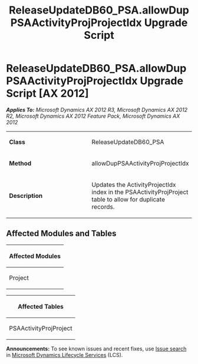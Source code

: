 ﻿---
title: ReleaseUpdateDB60_PSA.allowDupPSAActivityProjProjectIdx Upgrade Script
TOCTitle: ReleaseUpdateDB60_PSA.allowDupPSAActivityProjProjectIdx Upgrade Script
ms:assetid: 840e935d-cf8e-5030-c900-2dd69c766d93
ms:mtpsurl: https://msdn.microsoft.com/en-us/library/JJ686001(v=AX.60)
ms:contentKeyID: 49709452
ms.date: 05/18/2015
mtps_version: v=AX.60
---

# ReleaseUpdateDB60\_PSA.allowDupPSAActivityProjProjectIdx Upgrade Script [AX 2012]


_**Applies To:** Microsoft Dynamics AX 2012 R3, Microsoft Dynamics AX 2012 R2, Microsoft Dynamics AX 2012 Feature Pack, Microsoft Dynamics AX 2012_

<table>
<colgroup>
<col style="width: 50%" />
<col style="width: 50%" />
</colgroup>
<tbody>
<tr class="odd">
<td><p><strong>Class</strong></p></td>
<td><p>ReleaseUpdateDB60_PSA</p></td>
</tr>
<tr class="even">
<td><p><strong>Method</strong></p></td>
<td><p>allowDupPSAActivityProjProjectIdx</p></td>
</tr>
<tr class="odd">
<td><p><strong>Description</strong></p></td>
<td><p>Updates the ActivityProjectIdx index in the PSAActivityProjProject table to allow for duplicate records.</p></td>
</tr>
</tbody>
</table>


## Affected Modules and Tables

<table>
<colgroup>
<col style="width: 100%" />
</colgroup>
<thead>
<tr class="header">
<th><p>Affected Modules</p></th>
</tr>
</thead>
<tbody>
<tr class="odd">
<td><p>Project</p></td>
</tr>
</tbody>
</table>


<table>
<colgroup>
<col style="width: 100%" />
</colgroup>
<thead>
<tr class="header">
<th><p>Affected Tables</p></th>
</tr>
</thead>
<tbody>
<tr class="odd">
<td><p>PSAActivityProjProject</p></td>
</tr>
</tbody>
</table>

  
**Announcements:** To see known issues and recent fixes, use [Issue search](http://go.microsoft.com/fwlink/?linkid=389258) in [Microsoft Dynamics Lifecycle Services](http://go.microsoft.com/fwlink/?linkid=306505) (LCS).

